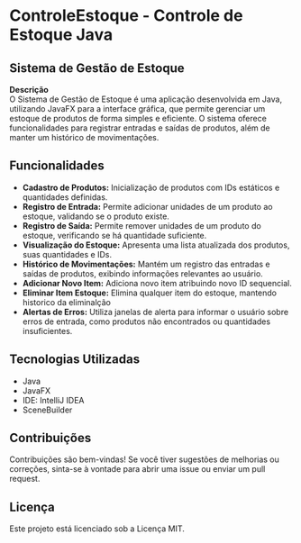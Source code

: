 # ControleEstoque - Controle de Estoque Java

## Sistema de Gestão de Estoque

**Descrição**  
O Sistema de Gestão de Estoque é uma aplicação desenvolvida em Java, utilizando JavaFX para a interface gráfica, que permite gerenciar um estoque de produtos de forma simples e eficiente. O sistema oferece funcionalidades para registrar entradas e saídas de produtos, além de manter um histórico de movimentações.

## Funcionalidades

- **Cadastro de Produtos:** Inicialização de produtos com IDs estáticos e quantidades definidas.
- **Registro de Entrada:** Permite adicionar unidades de um produto ao estoque, validando se o produto existe.
- **Registro de Saída:** Permite remover unidades de um produto do estoque, verificando se há quantidade suficiente.
- **Visualização do Estoque:** Apresenta uma lista atualizada dos produtos, suas quantidades e IDs.
- **Histórico de Movimentações:** Mantém um registro das entradas e saídas de produtos, exibindo informações relevantes ao usuário.
- **Adicionar Novo Item:** Adiciona novo item atribuindo novo ID sequencial. 
- **Eliminar Item Estoque:** Elimina qualquer item do estoque, mantendo historico da eliminalção
- **Alertas de Erros:** Utiliza janelas de alerta para informar o usuário sobre erros de entrada, como produtos não encontrados ou quantidades insuficientes.

## Tecnologias Utilizadas

- Java
- JavaFX
- IDE: IntelliJ IDEA
- SceneBuilder

## Contribuições

Contribuições são bem-vindas! Se você tiver sugestões de melhorias ou correções, sinta-se à vontade para abrir uma issue ou enviar um pull request.

## Licença

Este projeto está licenciado sob a Licença MIT.
